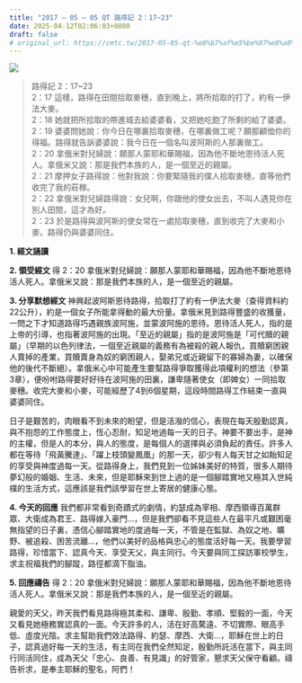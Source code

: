```yaml
---
title: "2017 – 05 – 05 QT 路得記 2：17~23"
date: 2025-04-12T02:06:03+0800
draft: false
# original_url: https://cmtc.tw/2017-05-05-qt-%e8%b7%af%e5%be%97%e8%a8%98-2%ef%bc%9a1723
---
```


![](/images/qt.jpg)
> 路得記 2：17\~23  
> 2：17 這樣，路得在田間拾取麥穗，直到晚上，將所拾取的打了，約有一伊法大麥。  
> 2：18 她就把所拾取的帶進城去給婆婆看，又把她吃飽了所剩的給了婆婆。  
> 2：19 婆婆問她說：你今日在哪裏拾取麥穗，在哪裏做工呢？願那顧恤你的得福。路得就告訴婆婆說：我今日在一個名叫波阿斯的人那裏做工。  
> 2：20 拿俄米對兒婦說：願那人蒙耶和華賜福，因為他不斷地恩待活人死人。拿俄米又說：那是我們本族的人，是一個至近的親屬。  
> 2：21 摩押女子路得說：他對我說：你要緊隨我的僕人拾取麥穗，直等他們收完了我的莊稼。  
> 2：22 拿俄米對兒婦路得說：女兒啊，你跟他的使女出去，不叫人遇見你在別人田間，這才為好。  
> 2：23 於是路得與波阿斯的使女常在一處拾取麥穗，直到收完了大麥和小麥。路得仍與婆婆同住。

**1. 經文誦讀**

**2. 領受經文**
得 2：20 拿俄米對兒婦說：願那人蒙耶和華賜福，因為他不斷地恩待活人死人。拿俄米又說：那是我們本族的人，是一個至近的親屬。

**3. 分享默想經文**
神興起波阿斯恩待路得，拾取打了約有一伊法大麥（查得資料約22公升），約是一個女子所能拿得動的最大份量。拿俄米見到路得豐盛的收獲量，一問之下才知道路得巧遇親族波阿施，並蒙波阿施的恩待。恩待活人死人，指的是上帝的引導，也指著波阿施的出現。「至近的親屬」指的是波阿施是「可代贖的親屬」（早期的以色列律法，一個至近親屬的義務有為被殺的親人報仇，買贖窮困親人賣掉的產業，買贖賣身為奴的窮困親人，娶弟兄或近親留下的寡婦為妻，以確保他的後代不斷絕）。拿俄米心中可能產生要幫路得爭取獲得此項權利的想法（參第3章），便吩咐路得要好好待在波阿施的田裏，謙卑隨著使女（即婢女）一同拾取麥穗。收完大麥和小麥，可能經歷了4到6個星期，這段時間路得工作結束一直與婆婆同住。

日子是艱苦的，肉眼看不到未來的盼望，但是活潑的信心，表現在每天殷勤認真，與不抱怨的工作態度上，恆心忍耐，知足地過每一天的日子。神要不要出手，是神的主權，但是人的本分，與人的態度，是每個人的選擇與必須負起的責任。許多人都在等待「飛黃騰達」、「躍上枝頭變鳳凰」的那一天，卻少有人每天甘之如飴知足的享受與神度過每一天。從路得身上，我們見到一位姊妹美好的特質，很多人期待夢幻般的婚姻、生活、未來，但是耶穌來到世上過的是一個腳踏實地又極其入世純樸的生活方式，這應該是我們該學習在世上寄居的健康心態。

**4. 今天的回應**
我們都非常看到奇蹟式的劇情，約瑟成為宰相、摩西領導百萬群眾、大衛成為君王、路得嫁入豪門…，但是我們卻看不見這些人在最平凡或艱困毫無指望的日子裏，憑信心腳踏實地的度過每一天，不管是在監獄、為奴之地、曠野、被追殺、困苦流離…，他們以美好的品格與忠心的態度活好每一天。我要學習路得，珍惜當下、認真今天、享受天父，與主同行。今天要與同工探訪軍校學生，求主祝福我們的腳蹤，路徑都滴下脂油。

**5. 回應禱告**
得 2：20 拿俄米對兒婦說：願那人蒙耶和華賜福，因為他不斷地恩待活人死人。拿俄米又說：那是我們本族的人，是一個至近的親屬。

親愛的天父，昨天我們看見路得極其柔和、謙卑、殷勤、孝順、堅毅的一面，今天又看見她極務實認真的一面。今天許多的人，活在好高騖遠、不切實際、眼高手低、虛度光陰。求主幫助我們效法路得、約瑟、摩西、大衛…，耶穌在世上的日子，認真過好每一天的生活，有主同在我們全然知足，殷勤所託活在當下，與主同行同活同住，成為天父「忠心、良善、有見識」的好管家，懇求天父保守看顧。禱告祈求，是奉主耶穌的聖名，阿們！
